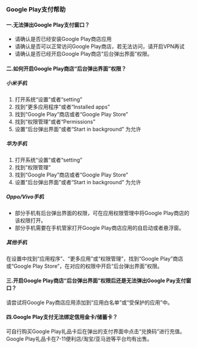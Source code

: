### Google Play支付帮助
#### 一.无法弹出Google Play支付窗口？
- 请确认是否已经安装Google Play商店应用
- 请确认是否可以正常访问Google Play商店，若无法访问，请开启VPN再试
- 请确认是否已经开启Google Play商店“后台弹出界面”权限。

#### 二.如何开启Google Play商店“后台弹出界面”权限？
##### 小米手机
1) 打开系统“设置”或者“setting”<br/>
2) 找到“更多应用程序”或者“Installed apps”<br/>
3) 找到“Google Play”商店或者“Google Play Store”<br/>
4) 找到“权限管理”或者“Permissions”<br/>
5) 设置“后台弹出界面”或者“Start in background” 为允许
##### 华为手机
1) 打开系统“设置”或者“setting”<br/>
2) 找到“权限管理”<br/>
3) 找到“Google Play”商店或者“Google Play Store”<br/>
4) 设置“后台弹出界面”或者“Start in background” 为允许<br/>
    
##### Oppo/Vivo手机
- 部分手机有后台弹出界面的权限，可在应用权限管理中将Google Play商店的该权限打开。<br/>
- 部分手机需要在手机管家打开Google Play商店应用的自启动或者悬浮窗。
##### 其他手机</h5>
在设置中找到“应用程序”、“更多应用”或“权限管理”，找到“Google Play”商店或“Google Play Store”，在对应的权限中开启“后台弹出界面”权限。

#### 三.开启Google Play商店“后台弹出界面”权限后还是无法弹出Google Pay支付窗口？
请尝试将Google Pay商店应用添加到“应用白名单”或“受保护的应用”中。
#### 四.Google Play支付无法绑定信用金卡/储蓄卡？
可自行购买Google Play礼品卡后在弹出的支付界面中点击“兑换码”进行充值。Google Play礼品卡在7-11便利店/淘宝/亚马逊等平台均有出售。